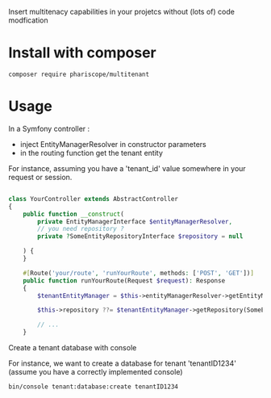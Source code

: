 
Insert multitenacy capabilities in your projetcs without (lots of) code modfication
# Install with composer

```
composer require phariscope/multitenant
```

# Usage

In a Symfony controller :
* inject EntityManagerResolver in constructor parameters
* in the routing function get the tenant entity

For instance, assuming you have a 'tenant_id' value somewhere in your request or session.
```php

class YourController extends AbstractController
{
    public function __construct(
        private EntityManagerInterface $entityManagerResolver,
        // you need repository ?
        private ?SomeEntityRepositoryInterface $repository = null

    ) {
    }

    #[Route('your/route', 'runYourRoute', methods: ['POST', 'GET'])]
    public function runYourRoute(Request $request): Response
    {
        $tenantEntityManager = $this->entityManagerResolver->getEntityManager();

        $this->repository ??= $tenantEntityManager->getRepository(SomeEntity::class);

        // ...
    }
```

Create a tenant database with console

For instance, we want to create a database for tenant 'tenantID1234' (assume you have a correctly implemented console)

```
bin/console tenant:database:create tenantID1234
```